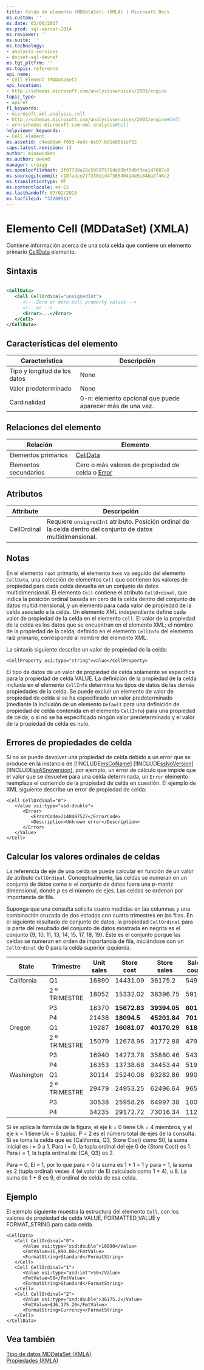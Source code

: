 ```yaml
---
title: Celda de elemento (MDDataSet) (XMLA) | Microsoft Docs
ms.custom: ''
ms.date: 03/06/2017
ms.prod: sql-server-2014
ms.reviewer: ''
ms.suite: ''
ms.technology:
- analysis-services
- docset-sql-devref
ms.tgt_pltfrm: ''
ms.topic: reference
api_name:
- Cell Element (MDDataSet)
api_location:
- http://schemas.microsoft.com/analysisservices/2003/engine
topic_type:
- apiref
f1_keywords:
- microsoft.xml.analysis.cell
- http://schemas.microsoft.com/analysisservices/2003/engine#Cell
- urn:schemas-microsoft-com:xml-analysis#Cell
helpviewer_keywords:
- Cell element
ms.assetid: c4ea08a4-f653-4ade-be07-b91eb5b1ef32
caps.latest.revision: 13
author: minewiskan
ms.author: owend
manager: craigg
ms.openlocfilehash: 3f07798a28c59597575de08bf5d0f3ea1d7087c8
ms.sourcegitcommit: c18fadce27f330e1d4f36549414e5c84ba2f46c2
ms.translationtype: MT
ms.contentlocale: es-ES
ms.lasthandoff: 07/02/2018
ms.locfileid: "37269511"
---
```

# <a name="cell-element-mddataset-xmla"></a>Elemento Cell (MDDataSet) (XMLA)
  Contiene información acerca de una sola celda que contiene un elemento primario [CellData](celldata-element-xmla.md) elemento.  
  
## <a name="syntax"></a>Sintaxis  
  
```xml  
  
<CellData>  
   <Cell CellOrdinal="unsignedInt">  
      <!-- Zero or more cell property values -->  
      <!-- or -->  
      <Error>...</Error>  
   </Cell>  
</CellData>  
```  
  
## <a name="element-characteristics"></a>Características del elemento  
  
|Característica|Descripción|  
|--------------------|-----------------|  
|Tipo y longitud de los datos|None|  
|Valor predeterminado|None|  
|Cardinalidad|0-n: elemento opcional que puede aparecer más de una vez.|  
  
## <a name="element-relationships"></a>Relaciones del elemento  
  
|Relación|Elemento|  
|------------------|-------------|  
|Elementos primarios|[CellData](celldata-element-xmla.md)|  
|Elementos secundarios|Cero o más valores de propiedad de celda o [Error](error-element-xmla.md)|  
  
## <a name="attributes"></a>Atributos  
  
|Attribute|Descripción|  
|---------------|-----------------|  
|CellOrdinal|Requiere `unsignedInt` atributo. Posición ordinal de la celda dentro del conjunto de datos multidimensional.|  
  
## <a name="remarks"></a>Notas  
 En el elemento `root` primario, el elemento `Axes` va seguido del elemento `CellData`, una colección de elementos `Cell` que contienen los valores de propiedad para cada celda devuelta en un conjunto de datos multidimensional. El elemento `Cell` contiene el atributo `CellOrdinal`, que indica la posición ordinal basada en cero de la celda dentro del conjunto de datos multidimensional, y un elemento para cada valor de propiedad de la celda asociado a la celda. Un elemento XML independiente define cada valor de propiedad de la celda en el elemento `Cell`. El valor de la propiedad de la celda es los datos que se encuentran en el elemento XML; el nombre de la propiedad de la celda, definido en el elemento `CellInfo` del elemento raíz primario, corresponde al nombre del elemento XML.  
  
 La sintaxis siguiente describe un valor de propiedad de la celda:  
  
```  
<CellProperty xsi:type="string">value</CellProperty>  
```  
  
 El tipo de datos de un valor de propiedad de celda solamente se especifica para la propiedad de celda VALUE. La definición de la propiedad de la celda incluida en el elemento `CellInfo` determina los tipos de datos de las demás propiedades de la celda. Se puede excluir un elemento de valor de propiedad de celda si se ha especificado un valor predeterminado (mediante la inclusión de un elemento `Default` para una definición de propiedad de celda contenida en el elemento `CellInfo`) para una propiedad de celda, o si no se ha especificado ningún valor predeterminado y el valor de la propiedad de celda es nulo.  
  
## <a name="cell-property-errors"></a>Errores de propiedades de celda  
 Si no se puede devolver una propiedad de celda debido a un error que se produce en la instancia de [!INCLUDE[msCoName](../../../includes/msconame-md.md)] [!INCLUDE[ssNoVersion](../../../includes/ssnoversion-md.md)] [!INCLUDE[ssASnoversion](../../../includes/ssasnoversion-md.md)], por ejemplo, un error de cálculo que impide que el valor que se devuelve para una celda determinada, un `Error` elemento reemplaza el contenido de la propiedad de celda en cuestión. El ejemplo de XML siguiente describe un error de propiedad de celda:  
  
```  
<Cell CellOrdinal="0">  
   <Value xsi:type="xsd:double">  
      <Error>  
         <ErrorCode>2148497527</ErrorCode>  
         <Description>Unknown error</Description>  
      </Error>  
   </Value>  
</Cell>  
```  
  
## <a name="calculating-cell-ordinal-values"></a>Calcular los valores ordinales de celdas  
 La referencia de eje de una celda se puede calcular en función de un valor de atributo `CellOrdinal`. Conceptualmente, las celdas se numeran en un conjunto de datos como si el conjunto de datos fuera una *p*-matriz dimensional, donde *p* es el número de ejes. Las celdas se ordenan por importancia de fila.  
  
 Suponga que una consulta solicita cuatro medidas en las columnas y una combinación cruzada de dos estados con cuatro trimestres en las filas. En el siguiente resultado de conjunto de datos, la propiedad `CellOrdinal` para la parte del resultado del conjunto de datos mostrada en negrita es el conjunto {9, 10, 11, 13, 14, 15, 17, 18, 19}. Éste es el conjunto porque las celdas se numeran en orden de importancia de fila, iniciándose con un `CellOrdinal` de 0 para la celda superior izquierda.  
  
|State|Trimestre|Unit sales|Store cost|Store sales|Sales count|  
|-----------|-------------|----------------|----------------|-----------------|-----------------|  
|California|Q1|16890|14431.09|36175.2|5498|  
||2 º TRIMESTRE|18052|15332.02|38396.75|5915|  
||P3|18370|**15672.83**|**39394.05**|**6014**|  
||P4|21436|**18094.5**|**45201.84**|**7015**|  
|Oregon|Q1|19287|**16081.07**|**40170.29**|**6184**|  
||2 º TRIMESTRE|15079|12678.96|31772.88|4799|  
||P3|16940|14273.78|35880.46|5432|  
||P4|16353|13738.68|34453.44|5196|  
|Washington|Q1|30114|25240.08|63282.86|9906|  
||2 º TRIMESTRE|29479|24953.25|62496.64|9654|  
||P3|30538|25958.26|64997.38|10007|  
||P4|34235|29172.72|73016.34|11217|  
  
 Si se aplica la fórmula de la figura, el eje k = 0 tiene Uk = 4 miembros, y el eje k = 1 tiene Uk = 8 tuplas. P = 2 es el número total de ejes de la consulta. Si se toma la celda que es {California, Q3, Store Cost} como S0, la suma inicial es i = 0 a 1. Para i = 0, la tupla ordinal del eje 0 de {Store Cost} es 1. Para i = 1, la tupla ordinal de {CA, Q3} es 2.  
  
 Para = 0, Ei = 1, por lo que para = 0 la suma es 1 * 1 = 1 y para = 1, la suma es 2 (tupla ordinal) veces 4 (el valor de Ei calculado como 1 \* 4), u 8. La suma de 1 + 8 es 9, el ordinal de celda de esa celda.  
  
## <a name="example"></a>Ejemplo  
 El ejemplo siguiente muestra la estructura del elemento `Cell`, con los valores de propiedad de celda VALUE, FORMATTED_VALUE y FORMAT_STRING para cada celda.  
  
```  
<CellData>  
   <Cell CellOrdinal="0">  
      <Value xsi:type="xsd:double">16890</Value>  
      <FmtValue>16,890.00</FmtValue>  
      <FormatString>Standard</FormatString>  
   </Cell>  
   <Cell CellOrdinal="1">  
      <Value xsi:type="xsd:int">50</Value>  
      <FmtValue>50</FmtValue>  
      <FormatString>Standard</FormatString>  
   </Cell>  
   <Cell CellOrdinal="2">  
      <Value xsi:type="xsd:double">36175.2</Value>  
      <FmtValue>$36,175.20</FmtValue>  
      <FormatString>Currency</FormatString>  
   </Cell>  
</CellData>  
```  
  
## <a name="see-also"></a>Vea también  
 [Tipo de datos MDDataSet &#40;XMLA&#41;](../xml-data-types/mddataset-data-type-xmla.md)   
 [Propiedades &#40;XMLA&#41;](xml-elements-properties.md)  
  
  
